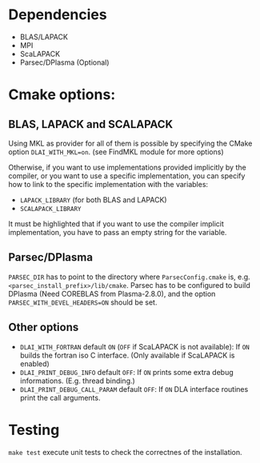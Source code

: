 # Dependencies

- BLAS/LAPACK
- MPI
- ScaLAPACK
- Parsec/DPlasma (Optional)

# Cmake options:

## BLAS, LAPACK and SCALAPACK

Using MKL as provider for all of them is possible by specifying the CMake option `DLAI_WITH_MKL=on`. (see FindMKL module for more options)

Otherwise, if you want to use implementations provided implicitly by the compiler, or you want to use a specific implementation, you can
specify how to link to the specific implementation with the variables:
- `LAPACK_LIBRARY` (for both BLAS and LAPACK)
- `SCALAPACK_LIBRARY`

It must be highlighted that if you want to use the compiler implicit implementation, you have to pass an empty string for the variable.

## Parsec/DPlasma

`PARSEC_DIR` has to point to the directory where `ParsecConfig.cmake` is,
e.g. `<parsec_install_prefix>/lib/cmake`.
Parsec has to be configured to build DPlasma (Need COREBLAS from Plasma-2.8.0), and the option `PARSEC_WITH_DEVEL_HEADERS=ON` should be set.

## Other options

- `DLAI_WITH_FORTRAN` default `ON` (`OFF` if ScaLAPACK is not available): If `ON` builds the fortran iso C interface. (Only available if ScaLAPACK is enabled)
- `DLAI_PRINT_DEBUG_INFO` default `OFF`: If `ON` prints some extra debug informations. (E.g. thread binding.)
- `DLAI_PRINT_DEBUG_CALL_PARAM` default `OFF`: If `ON` DLA interface routines print the call arguments.

# Testing

`make test` execute unit tests to check the correctnes of the installation.
